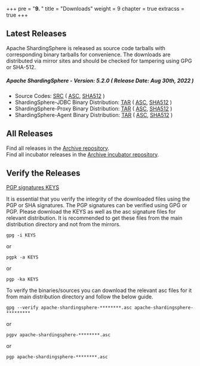 +++
pre = "<b>9. </b>"
title = "Downloads"
weight = 9
chapter = true
extracss = true
+++

## Latest Releases

Apache ShardingSphere is released as source code tarballs with corresponding binary tarballs for convenience.
The downloads are distributed via mirror sites and should be checked for tampering using GPG or SHA-512.

##### Apache ShardingSphere - Version: 5.2.0 ( Release Date: Aug 30th, 2022 )

- Source Codes: [<u>SRC</u>](https://www.apache.org/dyn/closer.lua/shardingsphere/5.2.0/apache-shardingsphere-5.2.0-src.zip) ( [<u>ASC</u>](https://downloads.apache.org/shardingsphere/5.2.0/apache-shardingsphere-5.2.0-src.zip.asc), [<u>SHA512</u>](https://downloads.apache.org/shardingsphere/5.2.0/apache-shardingsphere-5.2.0-src.zip.sha512) )
- ShardingSphere-JDBC Binary Distribution: [<u>TAR</u>](https://www.apache.org/dyn/closer.lua/shardingsphere/5.2.0/apache-shardingsphere-5.2.0-shardingsphere-jdbc-bin.tar.gz) ( [<u>ASC</u>](https://downloads.apache.org/shardingsphere/5.2.0/apache-shardingsphere-5.2.0-shardingsphere-jdbc-bin.tar.gz.asc), [<u>SHA512</u>](https://downloads.apache.org/shardingsphere/5.2.0/apache-shardingsphere-5.2.0-shardingsphere-jdbc-bin.tar.gz.sha512) )
- ShardingSphere-Proxy Binary Distribution: [<u>TAR</u>](https://www.apache.org/dyn/closer.lua/shardingsphere/5.2.0/apache-shardingsphere-5.2.0-shardingsphere-proxy-bin.tar.gz) ( [<u>ASC</u>](https://downloads.apache.org/shardingsphere/5.2.0/apache-shardingsphere-5.2.0-shardingsphere-proxy-bin.tar.gz.asc), [<u>SHA512</u>](https://downloads.apache.org/shardingsphere/5.2.0/apache-shardingsphere-5.2.0-shardingsphere-proxy-bin.tar.gz.sha512) )
- ShardingSphere-Agent Binary Distribution: [<u>TAR</u>](https://www.apache.org/dyn/closer.lua/shardingsphere/5.2.0/apache-shardingsphere-5.2.0-shardingsphere-agent-bin.tar.gz) ( [<u>ASC</u>](https://downloads.apache.org/shardingsphere/5.2.0/apache-shardingsphere-5.2.0-shardingsphere-agent-bin.tar.gz.asc), [<u>SHA512</u>](https://downloads.apache.org/shardingsphere/5.2.0/apache-shardingsphere-5.2.0-shardingsphere-agent-bin.tar.gz.sha512) )

## All Releases

Find all releases in the [Archive repository](https://archive.apache.org/dist/shardingsphere/).</br>
Find all incubator releases in the [Archive incubator repository](https://archive.apache.org/dist/incubator/shardingsphere/).

## Verify the Releases

[PGP signatures KEYS](https://downloads.apache.org/shardingsphere/KEYS)

It is essential that you verify the integrity of the downloaded files using the PGP or SHA signatures.
The PGP signatures can be verified using GPG or PGP.
Please download the KEYS as well as the asc signature files for relevant distribution.
It is recommended to get these files from the main distribution directory and not from the mirrors.

```shell
gpg -i KEYS
```

or

```shell
pgpk -a KEYS
```

or

```shell
pgp -ka KEYS
```

To verify the binaries/sources you can download the relevant asc files for it from main distribution directory and follow the below guide.

```shell
gpg --verify apache-shardingsphere-********.asc apache-shardingsphere-*********
```

or

```shell
pgpv apache-shardingsphere-********.asc
```

or

```shell
pgp apache-shardingsphere-********.asc
```
